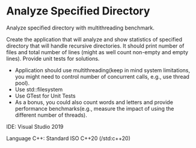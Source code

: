 # Analyze Specified Directory
Analyze specified directory with multithreading benchmark.

Create the application that will analyze and show statistics of specified directory that will handle recursive directories.
It should print number of files and total number of lines (might as well count non-empty and empty lines).
Provide unit tests for solutions.
- Application should use multithreading(keep in mind system limitations, you might need to control number of concurrent calls, e.g., use thread pool).
- Use std::filesystem
- Use GTest for Unit Tests
- As a bonus, you could also count words and letters and provide performance benchmarks(e.g., measure the impact of using the different number of threads).


IDE: Visual Studio 2019

Language C++: Standard ISO C++20 (/std:c++20)
